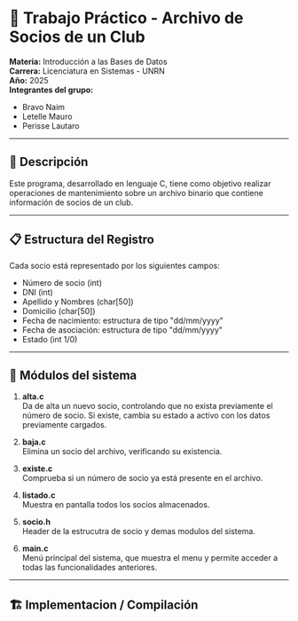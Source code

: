 # 🧾 Trabajo Práctico - Archivo de Socios de un Club

**Materia:** Introducción a las Bases de Datos  
**Carrera:** Licenciatura en Sistemas - UNRN  
**Año:** 2025  
**Integrantes del grupo:**  
- Bravo Naim
- Letelle Mauro
- Perisse Lautaro  

---

## 📌 Descripción

Este programa, desarrollado en lenguaje C, tiene como objetivo realizar operaciones de mantenimiento sobre un archivo binario que contiene información de socios de un club. 

---

## 📋 Estructura del Registro

Cada socio está representado por los siguientes campos:

- Número de socio (int)
- DNI (int)
- Apellido y Nombres (char[50])
- Domicilio (char[50])
- Fecha de nacimiento: estructura de tipo "dd/mm/yyyy"
- Fecha de asociación: estructura de tipo "dd/mm/yyyy"
- Estado (int 1/0)

---

## 🧩 Módulos del sistema

1. **alta.c**  
   Da de alta un nuevo socio, controlando que no exista previamente el número de socio.
   Si existe, cambia su estado a activo con los datos previamente cargados. 

2. **baja.c**  
   Elimina un socio del archivo, verificando su existencia.

3. **existe.c**  
   Comprueba si un número de socio ya está presente en el archivo.

4. **listado.c**  
   Muestra en pantalla todos los socios almacenados.

5. **socio.h**  
   Header de la estrucutra de socio y demas modulos del sistema.

6. **main.c**  
   Menú principal del sistema, que muestra el menu y permite acceder a todas las funcionalidades anteriores.
---

## 🏗️ Implementacion / Compilación

